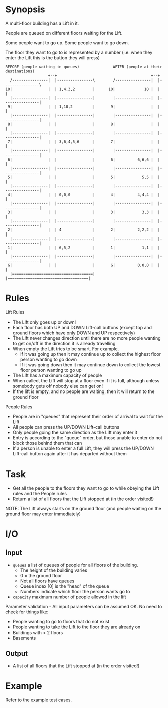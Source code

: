 # Synopsis

A multi-floor building has a Lift in it.

People are queued on different floors waiting for the Lift.

Some people want to go up. Some people want to go down.

The floor they want to go to is represented by a number (i.e. when they enter the Lift this is the button they will press)

```
BEFORE (people waiting in queues)               AFTER (people at their destinations)
                   +--+                                          +--+ 
  /----------------|  |----------------\        /----------------|  |----------------\
10|                |  | 1,4,3,2        |      10|             10 |  |                |
  |----------------|  |----------------|        |----------------|  |----------------|
 9|                |  | 1,10,2         |       9|                |  |                |
  |----------------|  |----------------|        |----------------|  |----------------|
 8|                |  |                |       8|                |  |                |
  |----------------|  |----------------|        |----------------|  |----------------|
 7|                |  | 3,6,4,5,6      |       7|                |  |                |
  |----------------|  |----------------|        |----------------|  |----------------|
 6|                |  |                |       6|          6,6,6 |  |                |
  |----------------|  |----------------|        |----------------|  |----------------|
 5|                |  |                |       5|            5,5 |  |                |
  |----------------|  |----------------|        |----------------|  |----------------|
 4|                |  | 0,0,0          |       4|          4,4,4 |  |                |
  |----------------|  |----------------|        |----------------|  |----------------|
 3|                |  |                |       3|            3,3 |  |                |
  |----------------|  |----------------|        |----------------|  |----------------|
 2|                |  | 4              |       2|          2,2,2 |  |                |
  |----------------|  |----------------|        |----------------|  |----------------|
 1|                |  | 6,5,2          |       1|            1,1 |  |                |
  |----------------|  |----------------|        |----------------|  |----------------|
 G|                |  |                |       G|          0,0,0 |  |                |
  |====================================|        |====================================|
 ```

# Rules
Lift Rules

* The Lift only goes up or down!
* Each floor has both UP and DOWN Lift-call buttons (except top and ground floors which have only DOWN and UP respectively)
* The Lift never changes direction until there are no more people wanting to get on/off in the direction it is already travelling
* When empty the Lift tries to be smart. For example,
    - If it was going up then it may continue up to collect the highest floor person wanting to go down
    - If it was going down then it may continue down to collect the lowest floor person wanting to go up
* The Lift has a maximum capacity of people
* When called, the Lift will stop at a floor even if it is full, although unless somebody gets off nobody else can get on!
* If the lift is empty, and no people are waiting, then it will return to the ground floor

People Rules

* People are in "queues" that represent their order of arrival to wait for the Lift
* All people can press the UP/DOWN Lift-call buttons
* Only people going the same direction as the Lift may enter it
* Entry is according to the "queue" order, but those unable to enter do not block those behind them that can
* If a person is unable to enter a full Lift, they will press the UP/DOWN Lift-call button again after it has departed without them

# Task

* Get all the people to the floors they want to go to while obeying the Lift rules and the People rules
* Return a list of all floors that the Lift stopped at (in the order visited!)

NOTE: The Lift always starts on the ground floor (and people waiting on the ground floor may enter immediately)
# I/O

## Input

* `queues` a list of queues of people for all floors of the building.
    - The height of the building varies
    - 0 = the ground floor
    - Not all floors have queues
    - Queue index [0] is the "head" of the queue
    - Numbers indicate which floor the person wants go to
* `capacity` maximum number of people allowed in the lift

Parameter validation - All input parameters can be assumed OK. No need to check for things like:
* People wanting to go to floors that do not exist
* People wanting to take the Lift to the floor they are already on
* Buildings with < 2 floors
* Basements

## Output

* A list of all floors that the Lift stopped at (in the order visited!)

# Example

Refer to the example test cases.
